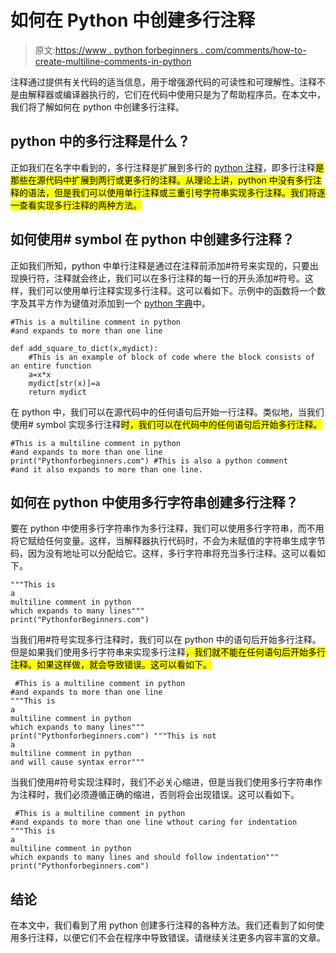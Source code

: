 # 如何在 Python 中创建多行注释

> 原文:[https://www . python forbeginners . com/comments/how-to-create-multiline-comments-in-python](https://www.pythonforbeginners.com/comments/how-to-create-multiline-comments-in-python)

注释通过提供有关代码的适当信息，用于增强源代码的可读性和可理解性。注释不是由解释器或编译器执行的，它们在代码中使用只是为了帮助程序员。在本文中，我们将了解如何在 python 中创建多行注释。

## python 中的多行注释是什么？

正如我们在名字中看到的，多行注释是扩展到多行的 [python 注释](https://www.pythonforbeginners.com/comments/comments-in-python)，即多行注释<mark class="annotation-text annotation-text-yoast" id="annotation-text-b64028c2-2cd2-4d7d-ac7b-f3a6f575511e">是那些在源代码中扩展到两行或更多行的注释。从理论上讲，python 中没有多行注释的语法，但是我们可以使用单行注释或三重引号字符串实现多行注释。我们将逐一查看实现多行注释<mark class="annotation-text annotation-text-yoast" id="annotation-text-190abb70-fbbe-4552-b222-99558f93d680">的两种方法。</mark></mark>

## 如何使用# symbol 在 python 中创建多行注释？

正如我们所知，python 中单行注释是通过在注释前添加#符号来实现的，只要出现换行符，注释就会终止，我们可以在多行注释的每一行的开头添加#符号。这样，我们可以使用单行注释实现多行注释。这可以看如下。示例中的函数将一个数字及其平方作为键值对添加到一个 [python 字典](https://www.pythonforbeginners.com/dictionary/how-to-use-dictionaries-in-python/)中。

```
#This is a multiline comment in python
#and expands to more than one line 

def add_square_to_dict(x,mydict):
    #This is an example of block of code where the block consists of an entire function
    a=x*x
    mydict[str(x)]=a
    return mydict
```

在 python 中，我们可以在源代码中的任何语句后开始一行注释。类似地，当我们使用# symbol 实现多行注释<mark class="annotation-text annotation-text-yoast" id="annotation-text-059028de-8a8d-4a07-bfa9-dc38b32505a0">时，我们可以在代码中的任何语句后开始多行注释。</mark>

```
#This is a multiline comment in python
#and expands to more than one line
print("Pythonforbeginners.com") #This is also a python comment
#and it also expands to more than one line.
```

## 如何在 python 中使用多行字符串创建多行注释？

要在 python 中使用多行字符串作为多行注释，我们可以使用多行字符串，而不用将它赋给任何变量。这样，当解释器执行代码时，不会为未赋值的字符串生成字节码，因为没有地址可以分配给它。这样，多行字符串将充当多行注释。这可以看如下。

```
"""This is 
a 
multiline comment in python
which expands to many lines"""
print("PythonforBeginners.com")
```

当我们用#符号实现多行注释时，我们可以在 python 中的语句后开始多行注释。但是如果我们使用多行字符串来实现多行注释<mark class="annotation-text annotation-text-yoast" id="annotation-text-eaafe87c-1cb6-4567-a8cb-cd71543ffd53">，我们就不能在任何语句后开始多行注释。如果这样做，就会导致错误。这可以看如下。</mark>

```
 #This is a multiline comment in python
#and expands to more than one line
"""This is 
a 
multiline comment in python
which expands to many lines"""
print("Pythonforbeginners.com") """This is not 
a 
multiline comment in python
and will cause syntax error"""
```

当我们使用#符号实现注释时，我们不必关心缩进，但是当我们使用多行字符串作为注释时，我们必须遵循正确的缩进，否则将会出现错误。这可以看如下。

```
 #This is a multiline comment in python
#and expands to more than one line wthout caring for indentation
"""This is 
a 
multiline comment in python
which expands to many lines and should follow indentation"""
print("Pythonforbeginners.com")
```

## 结论

在本文中，我们看到了用 python 创建多行注释的各种方法。我们还看到了如何使用多行注释，以便它们不会在程序中导致错误。请继续关注更多内容丰富的文章。
